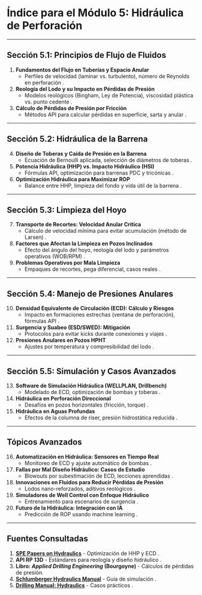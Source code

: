 # **Índice para el Módulo 5: Hidráulica de Perforación**  

---

## **Sección 5.1: Principios de Flujo de Fluidos**  

1. **Fundamentos del Flujo en Tuberías y Espacio Anular**  
   - Perfiles de velocidad (laminar vs. turbulento), número de Reynolds en perforación .  
2. **Reología del Lodo y su Impacto en Pérdidas de Presión**  
   - Modelos reológicos (Bingham, Ley de Potencia), viscosidad plástica vs. punto cedente .  
3. **Cálculo de Pérdidas de Presión por Fricción**  
   - Métodos API para calcular pérdidas en superficie, sarta y anular .  

---

## **Sección 5.2: Hidráulica de la Barrena**  

4. **Diseño de Toberas y Caída de Presión en la Barrena**  
   - Ecuación de Bernoulli aplicada, selección de diámetros de toberas .  
5. **Potencia Hidráulica (HHP) vs. Impacto Hidráulico (HSI)**  
   - Fórmulas API, optimización para barrenas PDC y tricónicas .  
6. **Optimización Hidráulica para Maximizar ROP**  
   - Balance entre HHP, limpieza del fondo y vida útil de la barrena .  

---

## **Sección 5.3: Limpieza del Hoyo**  

7. **Transporte de Recortes: Velocidad Anular Crítica**  
   - Cálculo de velocidad mínima para evitar acumulación (método de Larsen) .  
8. **Factores que Afectan la Limpieza en Pozos Inclinados**  
   - Efecto del ángulo del hoyo, reología del lodo y parámetros operativos (WOB/RPM) .  
9. **Problemas Operativos por Mala Limpieza**  
   - Empaques de recortes, pega diferencial, casos reales .  

---

## **Sección 5.4: Manejo de Presiones Anulares**  

10. **Densidad Equivalente de Circulación (ECD): Cálculo y Riesgos**  
    - Impacto en formaciones estrechas (ventana de perforación), fórmulas API .  
11. **Surgencia y Suabeo (ESD/SWED): Mitigación**  
    - Protocolos para evitar kicks durante conexiones y viajes .  
12. **Presiones Anulares en Pozos HPHT**  
    - Ajustes por temperatura y compresibilidad del lodo .  

---

## **Sección 5.5: Simulación y Casos Avanzados**  

13. **Software de Simulación Hidráulica (WELLPLAN, Drillbench)**  
    - Modelado de ECD, optimización de bombas y toberas .  
14. **Hidráulica en Perforación Direccional**  
    - Desafíos en pozos horizontales (fricción, torque) .  
15. **Hidráulica en Aguas Profundas**  
    - Efectos de la columna de riser, presión hidrostática reducida .  

---

## **Tópicos Avanzados**  

16. **Automatización en Hidráulica: Sensores en Tiempo Real**  
    - Monitoreo de ECD y ajuste automático de bombas .  
17. **Fallas por Mal Diseño Hidráulico: Casos de Estudio**  
    - Blowouts por subestimación de ECD, lecciones aprendidas .  
18. **Innovaciones en Fluidos para Reducir Pérdidas de Presión**  
    - Lodos nano-reforzados, aditivos reológicos .  
19. **Simuladores de Well Control con Enfoque Hidráulico**  
    - Entrenamiento para escenarios de surgencia .  
20. **Futuro de la Hidráulica: Integración con IA**  
    - Predicción de ROP usando machine learning .  

---

## **Fuentes Consultadas**  

1. **[SPE Papers on Hydraulics](https://www.onepetro.org/)** - Optimización de HHP y ECD .  
2. **API RP 13D** - Estándares para reología y diseño hidráulico .  
3. **Libro: *Applied Drilling Engineering* (Bourgoyne)** - Cálculos de pérdidas de presión.  
4. **[Schlumberger Hydraulics Manual](https://www.slb.com/)** - Guía de simulación .  
5. **[Drilling Manual: Hydraulics](https://www.drillingmanual.com/)** - Casos prácticos .  
